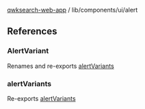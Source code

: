 [qwksearch-web-app](../../../modules.md) / lib/components/ui/alert

## References

### AlertVariant

Renames and re-exports [alertVariants](alert.md#alertvariants)

### alertVariants

Re-exports [alertVariants](alert.md#alertvariants)
